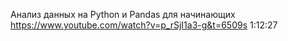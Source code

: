 Анализ данных на Python и Pandas для начинающих
https://www.youtube.com/watch?v=p_rSjI1a3-g&t=6509s
1:12:27
